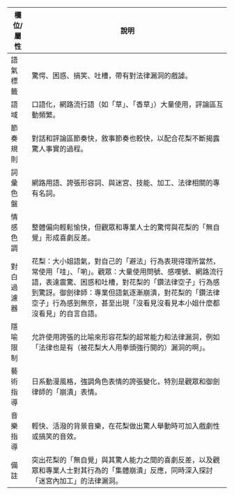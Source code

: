 | 欄位/屬性 | 說明 |
|---|---|
| 語氣標籤 | 驚愕、困惑、搞笑、吐槽，帶有對法律漏洞的戲謔。 |
| 語域 | 口語化，網路流行語（如「草」、「香草」）大量使用，評論區互動頻繁。 |
| 節奏規則 | 對話和評論區節奏快，敘事節奏也較快，以配合花梨不斷揭露驚人事實的過程。 |
| 詞彙色盤 | 網路用語、誇張形容詞、與迷宮、技能、加工、法律相關的專有名詞。 |
| 情感色調 | 整體偏向輕鬆愉快，但觀眾和專業人士的驚愕與花梨的「無自覺」形成喜劇反差。 |
| 對白過濾器 | 花梨：大小姐語氣，對自己的「避法」行為表現得理所當然，常使用「哇」、「喲」。觀眾：大量使用問號、感嘆號、網路流行語，表達震驚、困惑和吐槽，對花梨的「鑽法律空子」行為感到驚訝。御劍律師：專業但語氣逐漸崩潰，對花梨的「鑽法律空子」行為感到無奈，甚至出現「沒看見沒看見本小姐什麼都沒看見」的自言自語。 |
| 隱喻限制 | 允許使用誇張的比喻來形容花梨的超常能力和法律漏洞，例如「法律也是有（被花梨大人用拳頭強行開的）漏洞的啊」。 |
| 藝術指導 | 日系動漫風格，強調角色表情的誇張變化，特別是觀眾和御劍律師的「崩潰」表情。 |
| 音樂指導 | 輕快、活潑的背景音樂，在花梨做出驚人舉動時可加入戲劇性或搞笑的音效。 |
| 備註 | 突出花梨的「無自覺」與其驚人能力之間的喜劇反差，以及觀眾和專業人士對其行為的「集體崩潰」反應，同時深入探討「迷宮內加工」的法律漏洞。 |
